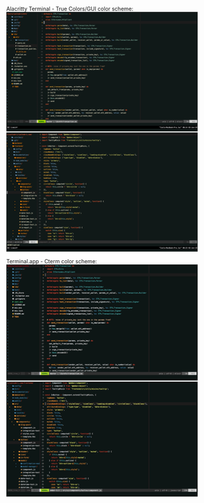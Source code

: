 Alacritty Terminal - True Colors/GUI color scheme:
![Elixir cterm](https://github.com/izelnakri/nvim/raw/master/images/elixir-gui.jpg)
![JavaScript cterm](https://github.com/izelnakri/nvim/raw/master/images/js-gui.jpg)

Terminal.app - Cterm color scheme:
![Elixir cterm](https://github.com/izelnakri/nvim/raw/master/images/elixir-cterm.jpg)
![JavaScript cterm](https://github.com/izelnakri/nvim/raw/master/images/js-cterm.jpg)
